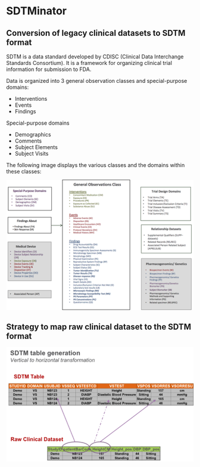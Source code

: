 # SDTMinator
## Conversion of legacy clinical datasets to SDTM format

SDTM is a data standard developed by CDISC (Clinical Data Interchange Standards Consortium). It is a framework for organizing clinical trial information for submission to FDA. 

Data is organized into 3 general observation classes and special-purpose domains:
	
*	Interventions
*	Events
*	Findings

Special-purpose domains
*	Demographics
*	Comments
*	Subject Elements
*	Subject Visits

The following image displays the various classes and the domains within these classes:

![Alt text](/sdtm_domains.png?raw=true "Title")


## Strategy to map raw clinical dataset to the SDTM format
![Alt text](/certical_to_horizontal.png?raw=true "Title")

